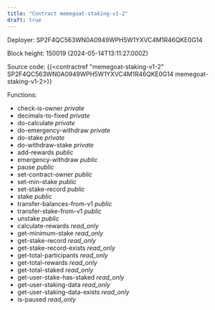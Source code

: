 ```yaml
---
title: "Contract memegoat-staking-v1-2"
draft: true
---
```

Deployer: SP2F4QC563WN0A0949WPH5W1YXVC4M1R46QKE0G14


 



Block height: 150019 (2024-05-14T13:11:27.000Z)

Source code: {{<contractref "memegoat-staking-v1-2" SP2F4QC563WN0A0949WPH5W1YXVC4M1R46QKE0G14 memegoat-staking-v1-2>}}

Functions:

* check-is-owner _private_
* decimals-to-fixed _private_
* do-calculate _private_
* do-emergency-withdraw _private_
* do-stake _private_
* do-withdraw-stake _private_
* add-rewards _public_
* emergency-withdraw _public_
* pause _public_
* set-contract-owner _public_
* set-min-stake _public_
* set-stake-record _public_
* stake _public_
* transfer-balances-from-v1 _public_
* transfer-stake-from-v1 _public_
* unstake _public_
* calculate-rewards _read_only_
* get-minimum-stake _read_only_
* get-stake-record _read_only_
* get-stake-record-exists _read_only_
* get-total-participants _read_only_
* get-total-rewards _read_only_
* get-total-staked _read_only_
* get-user-stake-has-staked _read_only_
* get-user-staking-data _read_only_
* get-user-staking-data-exists _read_only_
* is-paused _read_only_
